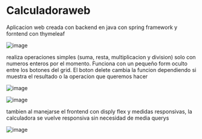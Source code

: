 # Calculadoraweb
Aplicacion web creada con backend en java con spring framework y forntend con thymeleaf


![image](https://user-images.githubusercontent.com/80925718/188190207-2412eee4-e7d4-481c-89c1-5e42039269ac.png)

realiza operaciones simples (suma, resta, multiplicacion y division) solo con numeros enteros por el momento. Funciona con un pequeño form oculto entre los botones del grid. El boton delete cambia la funcion dependiendo si muestra el resultado o la operacion que queremos hacer

![image](https://user-images.githubusercontent.com/80925718/188191301-fbb3c595-4db4-4680-9354-023915744553.png)

![image](https://user-images.githubusercontent.com/80925718/188191336-b9c44770-5072-4387-8a41-00cc37abd890.png)

tambien al manejarse el frontend con disply flex y medidas responsivas, la calculadora se vuelve responsiva sin necesidad de media querys 

![image](https://user-images.githubusercontent.com/80925718/188191713-c2182c0f-2418-47eb-ae87-85a9e177e50b.png)

